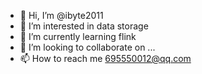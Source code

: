 - 👋 Hi, I’m @ibyte2011
- 👀 I’m interested in data storage
- 🌱 I’m currently learning flink
- 💞️ I’m looking to collaborate on ...
- 📫 How to reach me 695550012@qq.com

<!---
ibyte2011/ibyte2011 is a ✨ special ✨ repository because its `README.md` (this file) appears on your GitHub profile.
You can click the Preview link to take a look at your changes.
--->
